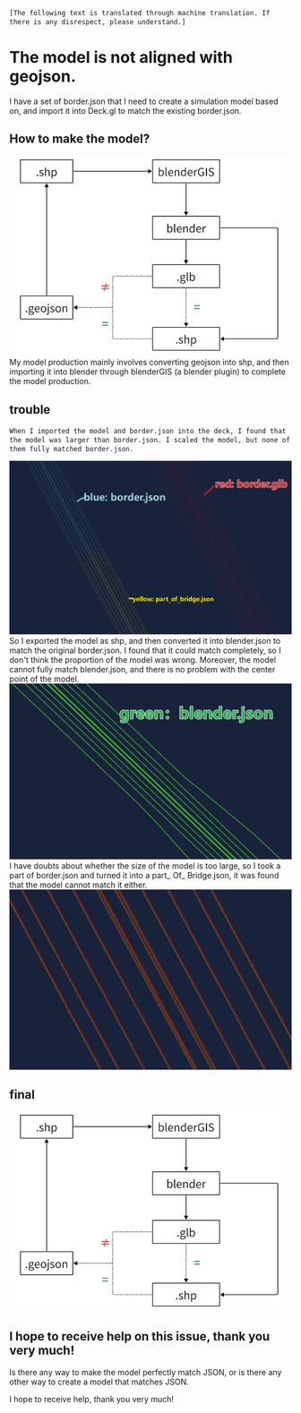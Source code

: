     [The following text is translated through machine translation. If there is any disrespect, please understand.]

# The model is not aligned with geojson.

I have a set of border.json that I need to create a simulation model based on, and import it into Deck.gl to match the existing border.json.

## How to make the model?
![alt geo-glb](/public/assets/textures/geo-glb.png)
    My model production mainly involves converting geojson into shp, and then importing it into blender through blenderGIS (a blender plugin) to complete the model production.

## trouble
    When I imported the model and border.json into the deck, I found that the model was larger than border.json. I scaled the model, but none of them fully matched border.json.
![alt geo-glb](/public/assets/textures/geo+glb.png)
    So I exported the model as shp, and then converted it into blender.json to match the original border.json. I found that it could match completely, so I don't think the proportion of the model was wrong. Moreover, the model cannot fully match blender.json, and there is no problem with the center point of the model.
![alt geo-glb](/public/assets/textures/blender_json.png)
    I have doubts about whether the size of the model is too large, so I took a part of border.json and turned it into a part_ Of_ Bridge.json, it was found that the model cannot match it either.
![alt geo-glb](/public/assets/textures/part_of_bridge-geo.png)

## final
![alt geo-glb](/public/assets/textures/geo-glb.png)

## I hope to receive help on this issue, thank you very much!
Is there any way to make the model perfectly match JSON, or is there any other way to create a model that matches JSON.

I hope to receive help, thank you very much!
